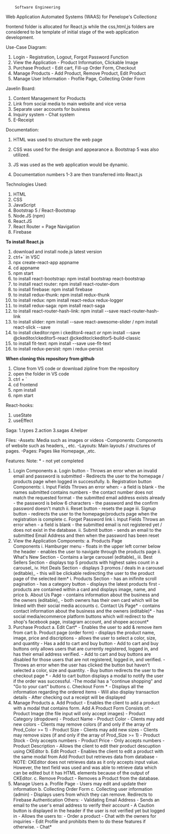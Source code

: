         Software Engineering

Web Application Automated Systems (WAAS) for Penelope's Collectionz

frontend folder is allocated for React.js while the css,html,js folders are considered to be template of initial stage of the web application development.

Use-Case Diagram:

1. Login - Registration, Logout, Forgot Password Function
2. View the Application - Product Information, Clickable Image
3. Purchase Product - Edit cart, Fill-up Order Form, Checkout
4. Manage Products - Add Product, Remove Product, Edit Product
5. Manage User Information - Profile Page, Collecting Order Form

Javelin Board:

1. Content Management for Products
2. Link from social media to main website and vice versa
3. Separate user accounts for business
4. Inquiry system - Chat system
5. E-Receipt

Documentation:

1. HTML was used to structure the web page
2. CSS was used for the design and appearance
   a. Bootstrap 5 was also utilized.
3. JS was used as the web application would be dynamic.

4. Documentation numbers 1-3 are then transferred into React.js

Technologies Used:

1. HTML
2. CSS
3. JavaScript
4. Bootstrap 5 / React-Bootstrap
5. Node.JS (npm)
6. React.JS
7. React Router = Page Navigation
8. Firebase

**To install React.js**

1. download and install node.js latest version
2. ctrl+` in VSC
3. npx create-react-app appname
4. cd appname
5. npm start
6. to install react-bootstrap: npm install bootstrap react-bootstrap
7. to install react router: npm install react-router-dom
8. to install firebase: npm install firebase
9. to install redux-thunk: npm install redux-thunk
10. to install redux: npm install react-redux redux-logger
11. to install redux-saga: npm install react-saga
12. to install react-router-hash-link: npm install --save react-router-hash-link
13. to install slider: npm install --save react-awesome-slider / npm install react-slick --save
14. to install ckeditor:npm i ckeditor4-react _or_ npm install --save @ckeditor/ckeditor5-react @ckeditor/ckeditor5-build-classic
15. to install fit-text: npm install --save use-fit-text
16. to install redux-persist: npm i redux-persist

**When cloning this repository from github**

1. Clone from VS code or download zipline from the repository
2. open the folder in VS code
3. ctrl + `
4. cd frontend
5. npm install
6. npm start

React-hooks:

1. useState
2. useEffect

Saga:
1.types
2.action
3.sagas
4.helper

Files:
-Assets: Media such as images or videos
-Components: Components of website such as headers, , etc.
-Layouts: Main layouts / structures of pages.
-Pages: Pages like Homepage, ,etc.

Features:
Note: \* - not yet completed

1. Login
   Components
   a. Login button - Throws an error when an invalid email and password is submitted - Redirects the user to the homepage / products page when logged in successfully.
   b. Registration button
   Components:
   i. Input Fields
   Throws an error when: - a field is blank - the names submitted contains numbers - the contact number does not match the requested format - the submitted email address exists already - the password is below 6 characters - the password and the confirm password doesn't match
   ii. Reset button - resets the page
   iii. Signup button - redirects the user to the homepage/products page when the registration is complete
   c. Forget Password link
   i. Input Fields
   Throws an error when - a field is blank - the submitted email is not registered yet / does not exist in the database.
   ii. Submit button - sends an email to the submitted Email Address and then when the password has been reset
2. View the Application
   Components:
   a. Products Page  
    Components
   i. Hamburger menu - floats in the upper left corner below the header - enables the user to navigate through the products page
   ii. What's New Section - Contains a large carousel (editable)_
   iii. Best Sellers Section - displays top 5 products with highest sales count in a carousel_
   iv. Hot Deals Section - displays 3 promos / deals in a carousel (editable)_ - this will be clickable redirecting the user to the product page of the selected item\*
   i. Products Section - has an inifinite scroll pagination - has a category button - displays the latest products first - products are contained within a card and displays image, name, and price
   b. About Us Page - contains information about the business and the owners (editable)_ - both owners has their own card which will be linked with their social media accounts
   c. Contact Us Page* - contains contact information about the business and the owners (editable)* - has social media/ecommerce platform buttons which will redirect to the shop's facebook page, instagram account, and shopee account\*
3. Purchase Product
   a. Edit Cart* - Enables the user to add & remove item from cart
   b. Product page (order form) - displays the product name, image, price and discriptions - allows the user to select a color, size, and quantity - Has a add to cart and buy button - Add to cart and buy buttons only allows users that are currently registered, logged in, and has their email address verified. - Add to cart and buy buttons are disabled for those users that are not registered, logged in, and verified. - Throws an error when the user has clicked the button but haven't selected a color, size and quantity. - Buy button redirects the user to the checkout page * - Add to cart button displays a modal to notify the user if the order was successful.
   -The modal has a "continue shopping" and "Go to your cart" buttons
   c. Checkout Form \* - Displays all the information regarding the ordered items - Will also display transaction details - After checking out a receipt will be displayed
4. Manage Products
   a. Add Product - Enables the client to add a product with a modal that contains form.
   Add A Product Form
   Consists of: - Product Image (the file input will only accept images) - Product Category (dropdown) - Product Name - Product Color - Clients may add new colors - Clients may remove colors (if and only if the array of Prod_Color >= 1) - Product Size - Clients may add new sizes - Clients may remove sizes (if and only if the array of Prod_Size >= 1) - Product Stock - Only accepts numbers - Product Price - Only accepts numbers - Product Description - Allows the client to edit their product descuption using CKEditor
   b. Edit Product - Enables the client to edit a product with the same modal from Add Product but retrieves data from database - NOTE: CKEditor does not retrieves data as it only accepts input value. However, the text field was used and was able to retrieve data which can be edited but it has HTML elements because of the output of CKEditor.
   c. Remove Product - Removes a Product from the database.
5. Manage Users
   a. Profile Page - Users may edit and update their information
   b. Collecting Order Form
   c. Collecting user information (admin) - Displays users from which they can remove. Redirects to Firebase Authentication
   Others: - Validating Email Address - Sends an email to the user's email address to verify their account - A Caution button is displayed in the header if the user is not verified yet but logged in - Allows the users to: - Order a product - Chat with the owners for inquiries - Edit Profile
   and prohibits them to do these features if otherwise. - Chat\*
